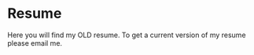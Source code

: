# Resume
Here you will find my OLD resume. To get a current version of my resume please email me. 

